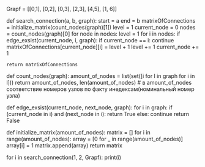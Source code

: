 Grapf = [[0,1], [0,2], [0,3], [2,3], [4,5], [1, 6]]

def search_connection(a, b, graph):
    start = a
    end = b
    matrixOfConnections = initialize_matrix(count_nodes(graph)[1])
    level = 1
    current_node = 0
    nodes = count_nodes(graph)[0]
    for node in nodes:
        level = 1
        for i in nodes:
            if edge_exsist(current_node, i, graph):
                if current_node == i:
                    continue
                matrixOfConnections[current_node][i] = level + 1
        level += 1
        current_node += 1

    return matrixOfConnections

def count_nodes(graph):
    amount_of_nodes = list(set([i for l in graph for i in l]))
    return amount_of_nodes, len(amount_of_nodes) # в amount_of_nodes соответствие номеров узлов по факту инедексам(номинальный номер узла)

def edge_exsist(current_node, next_node, graph):
    for i in graph:
        if (current_node in i) and (next_node in i):
            return True
        else:
            continue
    return False

def initialize_matrix(amount_of_nodes):
    matrix = []
    for i in range(amount_of_nodes):
        array = [0 for _ in range(amount_of_nodes)]
        array[i] = 1
        matrix.append(array)
    return matrix

for i in search_connection(1, 2, Grapf):
    print(i)